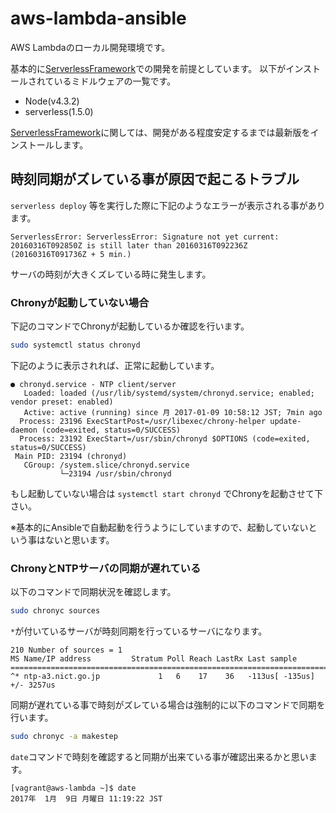 # aws-lambda-ansible
AWS Lambdaのローカル開発環境です。

基本的に[ServerlessFramework](https://github.com/serverless/serverless)での開発を前提としています。
以下がインストールされているミドルウェアの一覧です。

- Node(v4.3.2)
- serverless(1.5.0)

[ServerlessFramework](https://github.com/serverless/serverless)に関しては、開発がある程度安定するまでは最新版をインストールします。

## 時刻同期がズレている事が原因で起こるトラブル

```serverless deploy``` 等を実行した際に下記のようなエラーが表示される事があります。

```text
ServerlessError: ServerlessError: Signature not yet current: 20160316T092850Z is still later than 20160316T092236Z (20160316T091736Z + 5 min.)
```

サーバの時刻が大きくズレている時に発生します。

### Chronyが起動していない場合

下記のコマンドでChronyが起動しているか確認を行います。

```bash
sudo systemctl status chronyd
```

下記のように表示されれば、正常に起動しています。

```text
● chronyd.service - NTP client/server
   Loaded: loaded (/usr/lib/systemd/system/chronyd.service; enabled; vendor preset: enabled)
   Active: active (running) since 月 2017-01-09 10:58:12 JST; 7min ago
  Process: 23196 ExecStartPost=/usr/libexec/chrony-helper update-daemon (code=exited, status=0/SUCCESS)
  Process: 23192 ExecStart=/usr/sbin/chronyd $OPTIONS (code=exited, status=0/SUCCESS)
 Main PID: 23194 (chronyd)
   CGroup: /system.slice/chronyd.service
           └─23194 /usr/sbin/chronyd
```

もし起動していない場合は ```systemctl start chronyd``` でChronyを起動させて下さい。

※基本的にAnsibleで自動起動を行うようにしていますので、起動していないという事はないと思います。

### ChronyとNTPサーバの同期が遅れている

以下のコマンドで同期状況を確認します。

```bash
sudo chronyc sources
```

`*`が付いているサーバが時刻同期を行っているサーバになります。

```text
210 Number of sources = 1
MS Name/IP address         Stratum Poll Reach LastRx Last sample
===============================================================================
^* ntp-a3.nict.go.jp             1   6    17    36   -113us[ -135us] +/- 3257us
```

同期が遅れている事で時刻がズレている場合は強制的に以下のコマンドで同期を行います。

```bash
sudo chronyc -a makestep
```

```date```コマンドで時刻を確認すると同期が出来ている事が確認出来るかと思います。

```text
[vagrant@aws-lambda ~]$ date
2017年  1月  9日 月曜日 11:19:22 JST
```
